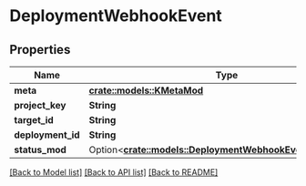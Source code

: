 # DeploymentWebhookEvent

## Properties

Name | Type | Description | Notes
------------ | ------------- | ------------- | -------------
**meta** | [**crate::models::KMetaMod**](KMetaMod.md) |  | 
**project_key** | **String** |  | 
**target_id** | **String** |  | 
**deployment_id** | **String** |  | 
**status_mod** | Option<[**crate::models::DeploymentWebhookEventStatusMod**](DeploymentWebhookEvent_statusMod.md)> |  | [optional]

[[Back to Model list]](../README.md#documentation-for-models) [[Back to API list]](../README.md#documentation-for-api-endpoints) [[Back to README]](../README.md)


